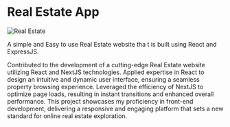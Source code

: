 # Real Estate App

![Real Estate](https://i.ibb.co/jTW4bFC/image.png)

A simple and Easy to use Real Estate website tha t is built using React and ExpressJS.

Contributed to the development of a cutting-edge Real Estate website utilizing React and NextJS technologies. Applied expertise in React to design an intuitive and dynamic user interface, ensuring a seamless property browsing experience. Leveraged the efficiency of NextJS to optimize page loads, resulting in instant transitions and enhanced overall performance. This project showcases my proficiency in front-end development, delivering a responsive and engaging platform that sets a new standard for online real estate exploration.
